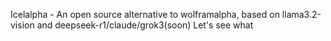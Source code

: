 Icelalpha - An open source alternative to wolframalpha, based on llama3.2-vision and deepseek-r1/claude/grok3(soon)
Let's see what
